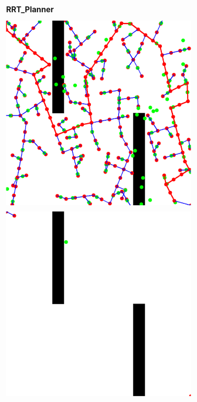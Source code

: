 ## RRT_Planner
![img](https://github.com/softdream/RRT_Planner/blob/master/rrt.png) </br>


![img](https://github.com/softdream/RRT_Planner/blob/master/rrt.gif) </br>

